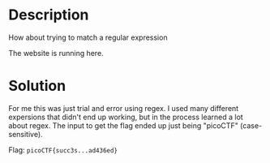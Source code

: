 # Description

How about trying to match a regular expression

The website is running here.

# Solution

For me this was just trial and error using regex. I used many different expersions that didn't end up working, but in the process learned a lot about regex. The input to get the flag ended up just being "picoCTF" (case-sensitive).

Flag: ```picoCTF{succ3s...ad436ed}```
